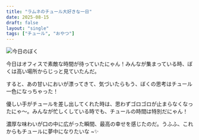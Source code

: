 ```yaml
---
title: "ラムネのチュール大好きな一日"
date: 2025-08-15
draft: false
layout: "single"
tags: ["チュール", "おやつ"]
---
```


![今日のぼく](/images/cat-2025-08-15T11-09-57.jpg)

今日はオフィスで素敵な時間が待っていたにゃん！みんなが集まっている時、ぼくは高い場所からじっと見ていたんだ。

すると、あの甘いにおいが漂ってきて、気づいたらもう、ぼくの思考はチュール一色になっちゃった！

優しい手がチュールを差し出してくれた時は、思わずゴロゴロが止まらなくなったにゃ〜。みんなが忙しくしている時でも、チュールの時間は特別だにゃん！

濃厚な味わいが口の中に広がった瞬間、最高の幸せを感じたのだ。うふふ、これからもチュールに夢中になりたいな ~✨